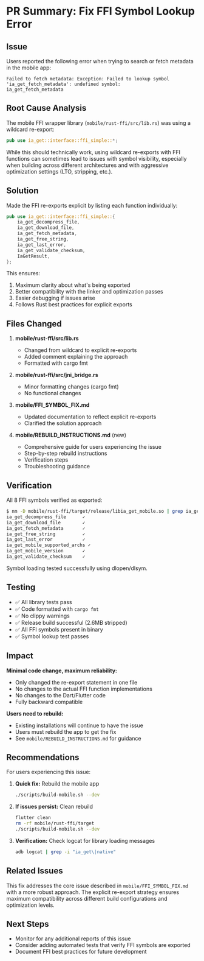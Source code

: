 # PR Summary: Fix FFI Symbol Lookup Error

## Issue
Users reported the following error when trying to search or fetch metadata in the mobile app:

```
Failed to fetch metadata: Exception: Failed to lookup symbol
'ia_get_fetch_metadata': undefined symbol:
ia_get_fetch_metadata
```

## Root Cause Analysis

The mobile FFI wrapper library (`mobile/rust-ffi/src/lib.rs`) was using a wildcard re-export:

```rust
pub use ia_get::interface::ffi_simple::*;
```

While this should technically work, using wildcard re-exports with FFI functions can sometimes lead to issues with symbol visibility, especially when building across different architectures and with aggressive optimization settings (LTO, stripping, etc.).

## Solution

Made the FFI re-exports explicit by listing each function individually:

```rust
pub use ia_get::interface::ffi_simple::{
    ia_get_decompress_file, 
    ia_get_download_file, 
    ia_get_fetch_metadata, 
    ia_get_free_string,
    ia_get_last_error, 
    ia_get_validate_checksum, 
    IaGetResult,
};
```

This ensures:
1. Maximum clarity about what's being exported
2. Better compatibility with the linker and optimization passes
3. Easier debugging if issues arise
4. Follows Rust best practices for explicit exports

## Files Changed

1. **mobile/rust-ffi/src/lib.rs**
   - Changed from wildcard to explicit re-exports
   - Added comment explaining the approach
   - Formatted with cargo fmt

2. **mobile/rust-ffi/src/jni_bridge.rs**
   - Minor formatting changes (cargo fmt)
   - No functional changes

3. **mobile/FFI_SYMBOL_FIX.md**
   - Updated documentation to reflect explicit re-exports
   - Clarified the solution approach

4. **mobile/REBUILD_INSTRUCTIONS.md** (new)
   - Comprehensive guide for users experiencing the issue
   - Step-by-step rebuild instructions
   - Verification steps
   - Troubleshooting guidance

## Verification

All 8 FFI symbols verified as exported:
```bash
$ nm -D mobile/rust-ffi/target/release/libia_get_mobile.so | grep ia_get
ia_get_decompress_file      ✓
ia_get_download_file        ✓
ia_get_fetch_metadata       ✓
ia_get_free_string          ✓
ia_get_last_error           ✓
ia_get_mobile_supported_archs ✓
ia_get_mobile_version       ✓
ia_get_validate_checksum    ✓
```

Symbol loading tested successfully using dlopen/dlsym.

## Testing

- ✅ All library tests pass
- ✅ Code formatted with `cargo fmt`
- ✅ No clippy warnings
- ✅ Release build successful (2.6MB stripped)
- ✅ All FFI symbols present in binary
- ✅ Symbol lookup test passes

## Impact

**Minimal code change, maximum reliability:**
- Only changed the re-export statement in one file
- No changes to the actual FFI function implementations
- No changes to the Dart/Flutter code
- Fully backward compatible

**Users need to rebuild:**
- Existing installations will continue to have the issue
- Users must rebuild the app to get the fix
- See `mobile/REBUILD_INSTRUCTIONS.md` for guidance

## Recommendations

For users experiencing this issue:

1. **Quick fix:** Rebuild the mobile app
   ```bash
   ./scripts/build-mobile.sh --dev
   ```

2. **If issues persist:** Clean rebuild
   ```bash
   flutter clean
   rm -rf mobile/rust-ffi/target
   ./scripts/build-mobile.sh --dev
   ```

3. **Verification:** Check logcat for library loading messages
   ```bash
   adb logcat | grep -i "ia_get\|native"
   ```

## Related Issues

This fix addresses the core issue described in `mobile/FFI_SYMBOL_FIX.md` with a more robust approach. The explicit re-export strategy ensures maximum compatibility across different build configurations and optimization levels.

## Next Steps

- Monitor for any additional reports of this issue
- Consider adding automated tests that verify FFI symbols are exported
- Document FFI best practices for future development
